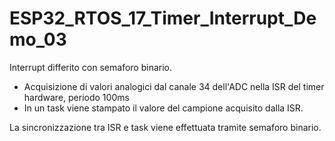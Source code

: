 # ESP32_RTOS_17_Timer_Interrupt_Demo_03

Interrupt differito con semaforo binario.

* Acquisizione di valori analogici dal canale 34 dell'ADC nella ISR del timer hardware, periodo 100ms
* In un task viene stampato il valore del campione acquisito dalla ISR.
 
La sincronizzazione tra ISR e task viene effettuata tramite semaforo binario.
